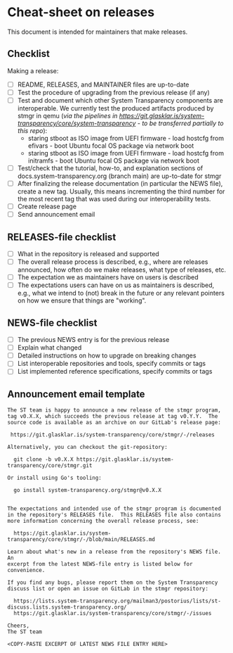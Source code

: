 # Cheat-sheet on releases

This document is intended for maintainers that make releases.

## Checklist

Making a release:

  - [ ] README, RELEASES, and MAINTAINER files are up-to-date
  - [ ] Test the procedure of upgrading from the previous release (if any)
  - [ ] Test and document which other System Transparency components are
    interoperable.  We currently test the produced artifacts produced by stmgr in qemu (_via the pipelines in https://git.glasklar.is/system-transparency/core/system-transparency - to be transferred partially to this repo_):
      - staring stboot as ISO image from UEFI firmware - load hostcfg from efivars - boot Ubuntu focal OS package via network boot
      - staring stboot as ISO image from UEFI firmware - load hostcfg from initramfs - boot Ubuntu focal OS package via network boot
  - [ ] Test/check that the tutorial, how-to, and explanation sections of
    docs.system-transparency.org (branch main) are up-to-date for stmgr
  - [ ] After finalizing the release documentation (in particular the NEWS
    file), create a new tag.  Usually, this means incrementing the third number
    for the most recent tag that was used during our interoperability tests.
  - [ ] Create release page
  - [ ] Send announcement email

## RELEASES-file checklist

  - [ ] What in the repository is released and supported
  - [ ] The overall release process is described, e.g., where are releases
    announced, how often do we make releases, what type of releases, etc.
  - [ ] The expectation we as maintainers have on users is described
  - [ ] The expectations users can have on us as maintainers is
    described, e.g., what we intend to (not) break in the future or any
    relevant pointers on how we ensure that things are "working".

## NEWS-file checklist

  - [ ] The previous NEWS entry is for the previous release
  - [ ] Explain what changed
  - [ ] Detailed instructions on how to upgrade on breaking changes
  - [ ] List interoperable repositories and tools, specify commits or tags
  - [ ] List implemented reference specifications, specify commits or tags

## Announcement email template

```
The ST team is happy to announce a new release of the stmgr program,
tag v0.X.X, which succeeds the previous release at tag v0.Y.Y.  The
source code is available as an archive on our GitLab's release page:

 https://git.glasklar.is/system-transparency/core/stmgr/-/releases

Alternatively, you can checkout the git-repository:

  git clone -b v0.X.X https://git.glasklar.is/system-transparency/core/stmgr.git

Or install using Go's tooling:

  go install system-transparency.org/stmgr@v0.X.X


The expectations and intended use of the stmgr program is documented
in the repository's RELEASES file.  This RELEASES file also contains
more information concerning the overall release process, see:

  https://git.glasklar.is/system-transparency/core/stmgr/-/blob/main/RELEASES.md

Learn about what's new in a release from the repository's NEWS file.  An
excerpt from the latest NEWS-file entry is listed below for convenience.

If you find any bugs, please report them on the System Transparency
discuss list or open an issue on GitLab in the stmgr repository:

  https://lists.system-transparency.org/mailman3/postorius/lists/st-discuss.lists.system-transparency.org/
  https://git.glasklar.is/system-transparency/core/stmgr/-/issues

Cheers,
The ST team

<COPY-PASTE EXCERPT OF LATEST NEWS FILE ENTRY HERE>
```